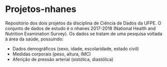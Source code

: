 # Projetos-nhanes

Repositório dos dois projetos da disciplina de Ciência de Dados da UFPE. O conjunto de dados de estudo é o nhanes 2017-2018 (National Health and Nutrition Examination Survey). Os dados se tratam de uma pesquisa voltada à área da saúde, possuindo:
- Dados demográficos (sexo, idade, escolaridade, estado civil)
- Medidas corporais (peso, altura, IMC)
- Aferição de pressão arterial (sistólica, diastólica)
